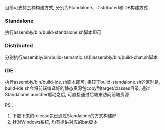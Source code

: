 目前可支持三种构建方式, 分别为Standalone、Distributed和IDE构建方式
### Standalone

执行assembly/bin/build-standalone.sh脚本即可

### Distributed

分别执行assembly/bin/build-semantic.sh和assembly/bin/build-chat.sh脚本

### IDE
执行assembly/bin/build-ide.sh脚本即可, 相较于build-standalone.sh的区别是, build-ide.sh会将前端编译好的静态资源包copy到target/classes目录, 
通过StandaloneLauncher启动之后, 可直接通过后端来访问前端资源

PS：
1. 下载下来的release包已通过Standalone的方式构建好
2. 针对Windows系统, 均有提供对应的bat脚本